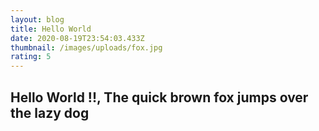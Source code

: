 ```yaml
---
layout: blog
title: Hello World
date: 2020-08-19T23:54:03.433Z
thumbnail: /images/uploads/fox.jpg
rating: 5
---
```

## Hello World !!, The quick brown fox jumps over the lazy dog